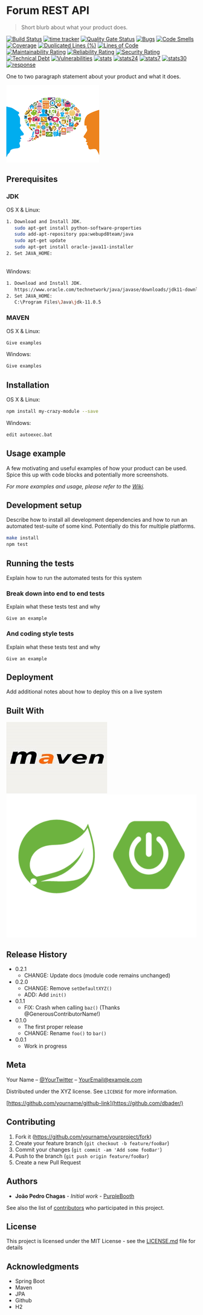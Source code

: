 # Forum REST API
> Short blurb about what your product does.


[![Build Status](https://travis-ci.org/jpchagas/forum.svg?branch=master)](https://travis-ci.org/jpchagas/forum)
[![time tracker](https://wakatime.com/badge/github/jpchagas/forum.svg)](https://wakatime.com/badge/github/jpchagas/forum)
[![Quality Gate Status](https://sonarcloud.io/api/project_badges/measure?project=jpchagas_forum&metric=alert_status)](https://sonarcloud.io/dashboard?id=jpchagas_forum)
[![Bugs](https://sonarcloud.io/api/project_badges/measure?project=jpchagas_forum&metric=bugs)](https://sonarcloud.io/dashboard?id=jpchagas_forum)
[![Code Smells](https://sonarcloud.io/api/project_badges/measure?project=jpchagas_forum&metric=code_smells)](https://sonarcloud.io/dashboard?id=jpchagas_forum)
[![Coverage](https://sonarcloud.io/api/project_badges/measure?project=jpchagas_forum&metric=coverage)](https://sonarcloud.io/dashboard?id=jpchagas_forum)
[![Duplicated Lines (%)](https://sonarcloud.io/api/project_badges/measure?project=jpchagas_forum&metric=duplicated_lines_density)](https://sonarcloud.io/dashboard?id=jpchagas_forum)
[![Lines of Code](https://sonarcloud.io/api/project_badges/measure?project=jpchagas_forum&metric=ncloc)](https://sonarcloud.io/dashboard?id=jpchagas_forum)
[![Maintainability Rating](https://sonarcloud.io/api/project_badges/measure?project=jpchagas_forum&metric=sqale_rating)](https://sonarcloud.io/dashboard?id=jpchagas_forum)
[![Reliability Rating](https://sonarcloud.io/api/project_badges/measure?project=jpchagas_forum&metric=reliability_rating)](https://sonarcloud.io/dashboard?id=jpchagas_forum)
[![Security Rating](https://sonarcloud.io/api/project_badges/measure?project=jpchagas_forum&metric=security_rating)](https://sonarcloud.io/dashboard?id=jpchagas_forum)
[![Technical Debt](https://sonarcloud.io/api/project_badges/measure?project=jpchagas_forum&metric=sqale_index)](https://sonarcloud.io/dashboard?id=jpchagas_forum)
[![Vulnerabilities](https://sonarcloud.io/api/project_badges/measure?project=jpchagas_forum&metric=vulnerabilities)](https://sonarcloud.io/dashboard?id=jpchagas_forum)
[![stats](https://badgen.net/badge/uptime-robot/status/m784813077-0a7995220a4f0cdef5f23bf5)](https://stats.uptimerobot.com/EKwJLFWl7n)
[![stats24](https://badgen.net/badge/uptime-robot/day/m784813077-0a7995220a4f0cdef5f23bf5)](https://stats.uptimerobot.com/EKwJLFWl7n)
[![stats7](https://badgen.net/badge/uptime-robot/week/m784813077-0a7995220a4f0cdef5f23bf5)](https://stats.uptimerobot.com/EKwJLFWl7n)
[![stats30](https://badgen.net/badge/uptime-robot/month/m784813077-0a7995220a4f0cdef5f23bf5)](https://stats.uptimerobot.com/EKwJLFWl7n)
[![response](https://badgen.net/badge/uptime-robot/response/m784813077-0a7995220a4f0cdef5f23bf5)](https://stats.uptimerobot.com/EKwJLFWl7n)

One to two paragraph statement about your product and what it does.

![](/img/forum.png)

## Prerequisites

### JDK

OS X & Linux:

```sh
1. Download and Install JDK.
   sudo apt-get install python-software-properties
   sudo add-apt-repository ppa:webupd8team/java
   sudo apt-get update
   sudo apt-get install oracle-java11-installer
2. Set JAVA_HOME:
   
```

Windows:

```sh
1. Download and Install JDK.
   https://www.oracle.com/technetwork/java/javase/downloads/jdk11-downloads-5066655.html
2. Set JAVA_HOME:
   C:\Program Files\Java\jdk-11.0.5
```


### MAVEN

OS X & Linux:

```sh
Give examples
```

Windows:

```sh
Give examples
```

## Installation

OS X & Linux:

```sh
npm install my-crazy-module --save
```

Windows:

```sh
edit autoexec.bat
```

## Usage example

A few motivating and useful examples of how your product can be used. Spice this up with code blocks and potentially more screenshots.

_For more examples and usage, please refer to the [Wiki][wiki]._

## Development setup

Describe how to install all development dependencies and how to run an automated test-suite of some kind. Potentially do this for multiple platforms.

```sh
make install
npm test
```

## Running the tests

Explain how to run the automated tests for this system

### Break down into end to end tests

Explain what these tests test and why

```
Give an example
```

### And coding style tests

Explain what these tests test and why

```
Give an example
```

## Deployment

Add additional notes about how to deploy this on a live system

## Built With

![](/img/maven.png)
![](/img/springboot_logo.png)



## Release History

* 0.2.1
    * CHANGE: Update docs (module code remains unchanged)
* 0.2.0
    * CHANGE: Remove `setDefaultXYZ()`
    * ADD: Add `init()`
* 0.1.1
    * FIX: Crash when calling `baz()` (Thanks @GenerousContributorName!)
* 0.1.0
    * The first proper release
    * CHANGE: Rename `foo()` to `bar()`
* 0.0.1
    * Work in progress

## Meta

Your Name – [@YourTwitter](https://twitter.com/dbader_org) – YourEmail@example.com

Distributed under the XYZ license. See ``LICENSE`` for more information.

[https://github.com/yourname/github-link](https://github.com/dbader/)

## Contributing

1. Fork it (<https://github.com/yourname/yourproject/fork>)
2. Create your feature branch (`git checkout -b feature/fooBar`)
3. Commit your changes (`git commit -am 'Add some fooBar'`)
4. Push to the branch (`git push origin feature/fooBar`)
5. Create a new Pull Request

<!-- Markdown link & img dfn's -->
[npm-image]: https://img.shields.io/npm/v/datadog-metrics.svg?style=flat-square
[npm-url]: https://npmjs.org/package/datadog-metrics
[npm-downloads]: https://img.shields.io/npm/dm/datadog-metrics.svg?style=flat-square
[travis-image]: https://img.shields.io/travis/dbader/node-datadog-metrics/master.svg?style=flat-square
[travis-url]: https://travis-ci.org/dbader/node-datadog-metrics
[wiki]: https://github.com/yourname/yourproject/wiki

## Authors

* **João Pedro Chagas** - *Initial work* - [PurpleBooth](https://jpchagas.github.io)

See also the list of [contributors](https://github.com/your/project/contributors) who participated in this project.

## License

This project is licensed under the MIT License - see the [LICENSE.md](LICENSE.md) file for details

## Acknowledgments

* Spring Boot
* Maven
* JPA
* Github
* H2
